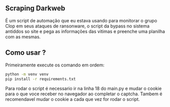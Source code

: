 ## Scraping Darkweb 

É um script de automação que eu estava usando para monitorar o grupo Clop em seus ataques de ransonware, o script da bypass no sistema antiddos so site e pega as informações das vitimas e preenche uma planilha com as mesmas.

## Como usar ?

Primeiramente execute os comando em ordem:
```sh
python -m venv venv
pip install -r requirements.txt
```
Para rodar o script é necessario ir na linha 18 do main.py e mudar o cookie para o que voce receber no navegador ao completar o captcha.
Tambem é recomendavel mudar o cookie a cada que vez for rodar o script.
